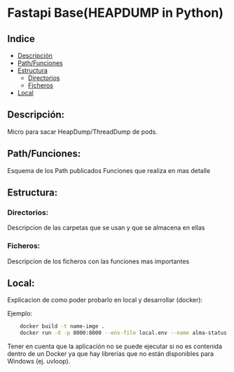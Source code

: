 # Fastapi Base(HEAPDUMP in Python)

## Indice
  - [Descripción](#descripción)
  - [Path/Funciones](#pathfunciones)
  - [Estructura](#estructura)
    - [Directorios](#directorios)
    - [Ficheros](#ficheros)
  - [Local](#local)
  
<a name=descripcion></a>
## Descripción:
Micro para sacar HeapDump/ThreadDump de pods. 

<a name=funciones></a>
## Path/Funciones:
Esquema de los Path publicados
Funciones que realiza en mas detalle

<a name=funciones></a>
## Estructura:
<a name=directorios></a>
### Directorios:
Descripcion de las carpetas que se usan y que se almacena en ellas 
<a name=ficheros></a>
### Ficheros:
Descripcion de los ficheros con las funciones mas importantes

<a name=local></a>
## Local:
Explicacion de como poder probarlo en local y desarrollar (docker):

Ejemplo:
```bash
    docker build -t name-imge .
    docker run -d -p 8000:8000 --env-file local.env --name alma-status shuttle-alma:latest
```

Tener en cuenta que la aplicación no se puede ejecutar si no es contenida dentro de un Docker
ya que hay librerías que no están disponibles para Windows (ej. uvloop).